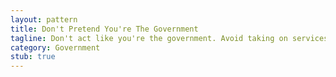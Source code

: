 ```yaml
---
layout: pattern
title: Don't Pretend You're The Government
tagline: Don't act like you're the government. Avoid taking on services which should be provided by them. 
category: Government
stub: true
---
```





